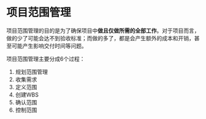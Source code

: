 # 项目范围管理
项目范围管理的目的是为了确保项目中**做且仅做所需的全部工作**。对于项目而言，做的少了可能会达不到验收标准；而做的多了，都是会产生额外的成本和开销，甚至可能产生影响交付时间等问题。

项目范围管理主要分成6个过程：
1. 规划范围管理
2. 收集需求
3. 定义范围
4. 创建WBS
5. 确认范围
6. 控制范围

